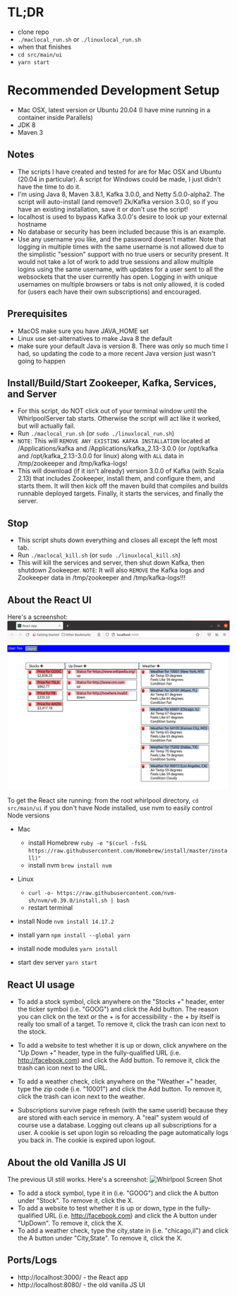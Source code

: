 # TL;DR
- clone repo
- `./maclocal_run.sh` or `./linuxlocal_run.sh`
- when that finishes
- `cd src/main/ui`
- `yarn start`

# Recommended Development Setup
- Mac OSX, latest version or Ubuntu 20.04 (I have mine running in a container inside Parallels)
- JDK 8
- Maven 3

## Notes
- The scripts I have created and tested for are for Mac OSX and Ubuntu (20.04 in particular). A script for Windows could be made, I just didn't have the time to do it.
- I'm using Java 8, Maven 3.8.1, Kafka 3.0.0, and Netty 5.0.0-alpha2. The script will auto-install (and remove!) Zk/Kafka version 3.0.0, so if you have an existing installation, save it or don't use the script!
- localhost is used to bypass Kafka 3.0.0's desire to look up your external hostname
- No database or security has been included because this is an example.
- Use any username you like, and the password doesn't matter. Note that logging in multiple times with the same username is not allowed due to the simplistic "session" support with no true users or security present.
It would not take a lot of work to add true sessions and allow multiple logins using the same username, with updates for a user sent to all the websockets that the user currently has open.
Logging in with unique usernames on multiple browsers or tabs is not only allowed, it is coded for (users each have their own subscriptions) and encouraged.

## Prerequisites
- MacOS make sure you have JAVA_HOME set
- Linux use set-alternatives to make Java 8 the default
- make sure your default Java is version 8. There was only so much time I had, so updating the code to a more recent Java version just wasn't going to happen

## Install/Build/Start Zookeeper, Kafka, Services, and Server
- For this script, do NOT click out of your terminal window until the WhirlpoolServer tab starts. Otherwise the script will act like it worked, but will actually fail.
- Run `./maclocal_run.sh` (or `sudo ./linuxlocal_run.sh`)
- `NOTE`: This will `REMOVE ANY EXISTING KAFKA INSTALLATION` located at /Applications/kafka and /Applications/kafka_2.13-3.0.0 (or /opt/kafka and /opt/kafka_2.13-3.0.0 for linux)
along with `ALL` data in /tmp/zookeeper and /tmp/kafka-logs!
- This will download (if it isn't already) version 3.0.0 of Kafka (with Scala 2.13) that includes Zookeeper, install them, and configure them, and starts them. It will then kick off the maven build that compiles
and builds runnable deployed targets. Finally, it starts the services, and finally the server.

## Stop
- This script shuts down everything and closes all except the left most tab.
- Run `./maclocal_kill.sh` (or `sudo ./linuxlocal_kill.sh`)
- This will kill the services and server, then shut down Kafka, then shutdown Zookeeper. `NOTE`: It will also `REMOVE` the Kafka logs and Zookeeper data in /tmp/zookeeper and /tmp/kafka-logs!!!

## About the React UI
Here's a screenshot:
![Whirlpool Screen Shot](https://github.com/jwboardman/whirlpool/blob/master/whirlpool_react_ui.png?raw=true "Whirlpool")

To get the React site running:
from the root whirlpool directory, `cd src/main/ui`
if you don't have Node installed, use nvm to easily control Node versions
  - Mac
    - install Homebrew `ruby -e "$(curl -fsSL https://raw.githubusercontent.com/Homebrew/install/master/install)"`
    - install nvm `brew install nvm`
  - Linux
    - `curl -o- https://raw.githubusercontent.com/nvm-sh/nvm/v0.39.0/install.sh | bash`
    - restart terminal

- install Node `nvm install 14.17.2`
- install yarn `npm install --global yarn`
- install node modules `yarn install`
- start dev server `yarn start`

## React UI usage
- To add a stock symbol, click anywhere on the "Stocks +" header, enter the ticker symbol (i.e. "GOOG") and click the Add button. The reason you can click on the text or the + is for accessibility - the + by itself is really too small of a target. To remove it, click the trash can icon next to the stock.
- To add a website to test whether it is up or down, click anywhere on the "Up Down +" header, type in the fully-qualified URL (i.e. http://facebook.com) and click the Add button. To remove it, click the trash can icon next to the URL.
- To add a weather check, click anywhere on the "Weather +" header, type the zip code (i.e. "10001") and click the Add button. To remove it, click the trash can icon next to the weather.

- Subscriptions survive page refresh (with the same userid) because they are stored with each service in memory. A "real" system would of course use a database. Logging out cleans up all subscriptions for a user. A cookie is set upon login so reloading the page automatically logs you back in. The cookie is expired upon logout.

## About the old Vanilla JS UI
The previous UI still works. Here's a screenshot:
![Whirlpool Screen Shot](https://github.com/jwboardman/whirlpool/blob/master/whirlpool.png?raw=true "Whirlpool")

- To add a stock symbol, type it in (i.e. "GOOG") and click the A button under "Stock". To remove it, click the X.
- To add a website to test whether it is up or down, type in the fully-qualified URL (i.e. http://facebook.com) and click the A button under "UpDown". To remove it, click the X.
- To add a weather check, type the city,state in (i.e. "chicago,il") and click the A button under "City,State". To remove it, click the X.

## Ports/Logs
- http://localhost:3000/ - the React app
- http://localhost:8080/ - the old vanilla JS UI
